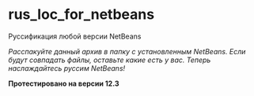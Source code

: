 # rus_loc_for_netbeans
Руссификация любой версии NetBeans

*Расспакуйте данный архив в папку с установленным NetBeans. Если будут совпадать файлы, оставьте какие есть у вас. Теперь наслаждайтесь руссим NetBeans!*

**Протестировано на версии 12.3**
